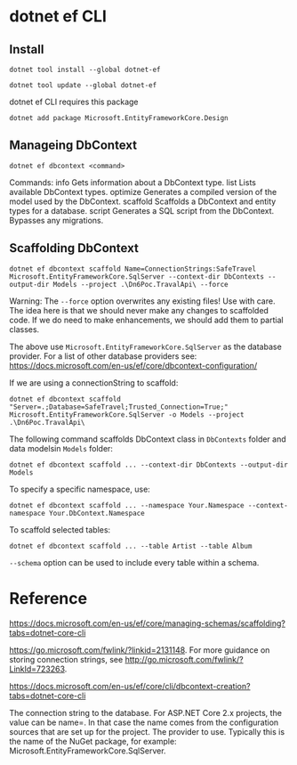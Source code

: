 # dotnet ef CLI

## Install

`dotnet tool install --global dotnet-ef`

`dotnet tool update --global dotnet-ef`

dotnet ef CLI requires this package

`dotnet add package Microsoft.EntityFrameworkCore.Design`

## Manageing DbContext

`dotnet ef dbcontext <command>`

Commands:
  info      Gets information about a DbContext type.
  list      Lists available DbContext types.
  optimize  Generates a compiled version of the model used by the DbContext.
  scaffold  Scaffolds a DbContext and entity types for a database.
  script    Generates a SQL script from the DbContext. Bypasses any migrations.

## Scaffolding DbContext

`dotnet ef dbcontext scaffold Name=ConnectionStrings:SafeTravel Microsoft.EntityFrameworkCore.SqlServer --context-dir DbContexts --output-dir Models --project .\Dn6Poc.TravalApi\ --force`

Warning: 
    The `--force` option overwrites any existing files! Use with care. 
    The idea here is that we should never make any changes to scaffolded code.
    If we do need to make enhancements, we should add them to partial classes.

The above use `Microsoft.EntityFrameworkCore.SqlServer` as the database provider.
For a list of other database providers see: https://docs.microsoft.com/en-us/ef/core/dbcontext-configuration/


If we are using a connectionString to scaffold:

`dotnet ef dbcontext scaffold "Server=.;Database=SafeTravel;Trusted_Connection=True;" Microsoft.EntityFrameworkCore.SqlServer -o Models --project .\Dn6Poc.TravalApi\`

The following command scaffolds DbContext class in `DbContexts` folder and data modelsin `Models` folder:  

`dotnet ef dbcontext scaffold ... --context-dir DbContexts --output-dir Models`

To specify a specific namespace, use:

`dotnet ef dbcontext scaffold ... --namespace Your.Namespace --context-namespace Your.DbContext.Namespace`

To scaffold selected tables:

`dotnet ef dbcontext scaffold ... --table Artist --table Album`

`--schema` option can be used to include every table within a schema.


# Reference

https://docs.microsoft.com/en-us/ef/core/managing-schemas/scaffolding?tabs=dotnet-core-cli


https://go.microsoft.com/fwlink/?linkid=2131148. 
For more guidance on storing connection strings, see http://go.microsoft.com/fwlink/?LinkId=723263.

https://docs.microsoft.com/en-us/ef/core/cli/dbcontext-creation?tabs=dotnet-core-cli


<CONNECTION> 	The connection string to the database. For ASP.NET Core 2.x projects, the value can be name=<name of connection string>. In that case the name comes from the configuration sources that are set up for the project.
<PROVIDER> 	The provider to use. Typically this is the name of the NuGet package, for example: Microsoft.EntityFrameworkCore.SqlServer.